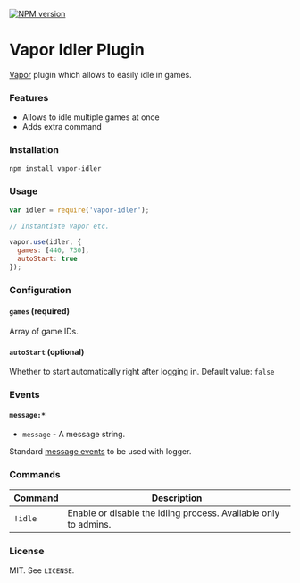 [![NPM version](http://img.shields.io/npm/v/vapor-idler.svg?style=flat)](https://www.npmjs.org/package/vapor-admin-commands)

# Vapor Idler Plugin

[Vapor](https://github.com/scholtzm/vapor) plugin which allows to easily idle in games.

### Features

- Allows to idle multiple games at once
- Adds extra command

### Installation

```sh
npm install vapor-idler
```

### Usage

```js
var idler = require('vapor-idler');

// Instantiate Vapor etc.

vapor.use(idler, {
  games: [440, 730],
  autoStart: true
});
```

### Configuration

#### `games` (required)

Array of game IDs.

#### `autoStart` (optional)

Whether to start automatically right after logging in. Default value: `false`

### Events

#### `message:*`

* `message` - A message string.

Standard [message events](https://github.com/scholtzm/vapor/blob/master/docs/EVENTS.md#message) to be used with logger.

### Commands

Command | Description
------- | -----------
`!idle` | Enable or disable the idling process. Available only to admins.

### License

MIT. See `LICENSE`.
